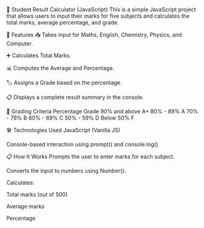 🧮 Student Result Calculator (JavaScript)
This is a simple JavaScript project that allows users to input their marks for five subjects and calculates the total marks, average percentage, and grade.

🚀 Features
📥 Takes input for Maths, English, Chemistry, Physics, and Computer.

➕ Calculates Total Marks.

📊 Computes the Average and Percentage.

🏷️ Assigns a Grade based on the percentage.

📋 Displays a complete result summary in the console.

🧾 Grading Criteria
Percentage	Grade
90% and above	A+
80% - 89%	A
70% - 79%	B
60% - 69%	C
50% - 59%	D
Below 50%	F

🛠️ Technologies Used
JavaScript (Vanilla JS)

Console-based interaction using prompt() and console.log()

📋 How It Works
Prompts the user to enter marks for each subject.

Converts the input to numbers using Number().

Calculates:

Total marks (out of 500)

Average marks

Percentage